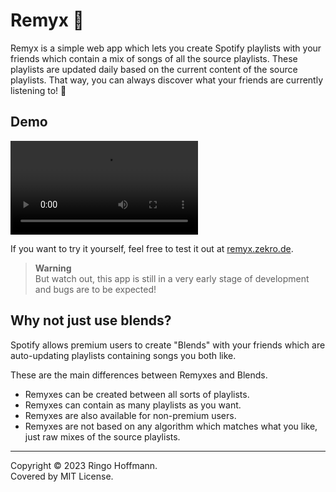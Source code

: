 # Remyx 🎵

Remyx is a simple web app which lets you create Spotify playlists with your friends which contain a mix of songs of all the source playlists. These playlists are updated daily based on the current content of the source playlists. That way, you can always discover what your friends are currently listening to! 🎵

## Demo

<video src="https://user-images.githubusercontent.com/16734205/229344656-aee535e9-cf90-4628-aace-d94f7a42c9bf.mp4"></video>

If you want to try it yourself, feel free to test it out at [remyx.zekro.de](https://remyx.zekro.de).

> **Warning**  
> But watch out, this app is still in a very early stage of development and bugs are to be expected!

## Why not just use blends?

Spotify allows premium users to create "Blends" with your friends which are auto-updating playlists containing songs you both like.

These are the main differences between Remyxes and Blends.
- Remyxes can be created between all sorts of playlists.
- Remyxes can contain as many playlists as you want.
- Remyxes are also available for non-premium users.
- Remyxes are not based on any algorithm which matches what you like, just raw mixes of the source playlists.

---

Copyright © 2023 Ringo Hoffmann.  
Covered by MIT License.
